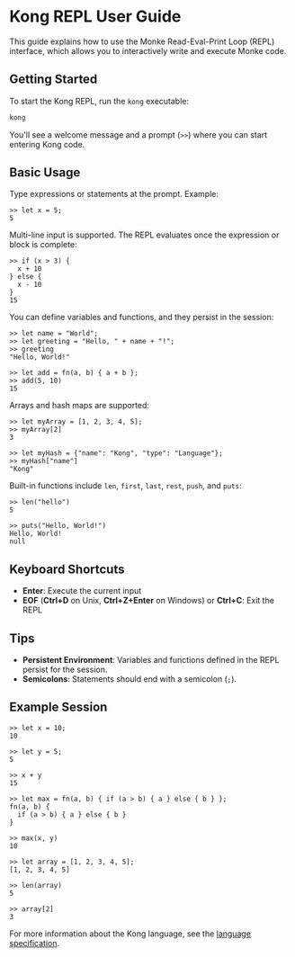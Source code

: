# Kong REPL User Guide

This guide explains how to use the Monke Read-Eval-Print Loop (REPL) interface,
which allows you to interactively write and execute Monke code.

## Getting Started

To start the Kong REPL, run the `kong` executable:

```bash
kong
```

You'll see a welcome message and a prompt (`>>`) where you can start entering Kong code.

## Basic Usage

Type expressions or statements at the prompt. Example:

```console
>> let x = 5;
5
```

Multi-line input is supported. The REPL evaluates once the expression or block is complete:

```console
>> if (x > 3) {
  x + 10
} else {
  x - 10
}
15
```

You can define variables and functions, and they persist in the session:

```console
>> let name = "World";
>> let greeting = "Hello, " + name + "!";
>> greeting
"Hello, World!"

>> let add = fn(a, b) { a + b };
>> add(5, 10)
15
```

Arrays and hash maps are supported:

```console
>> let myArray = [1, 2, 3, 4, 5];
>> myArray[2]
3

>> let myHash = {"name": "Kong", "type": "Language"};
>> myHash["name"]
"Kong"
```

Built-in functions include `len`, `first`, `last`, `rest`, `push`, and `puts`:

```console
>> len("hello")
5

>> puts("Hello, World!")
Hello, World!
null
```

## Keyboard Shortcuts

- **Enter**: Execute the current input
- **EOF** (**Ctrl+D** on Unix, **Ctrl+Z+Enter** on Windows) or **Ctrl+C**: Exit the REPL

## Tips

- **Persistent Environment**: Variables and functions defined in the REPL persist for the session.
- **Semicolons**: Statements should end with a semicolon (`;`).

## Example Session

```console
>> let x = 10;
10

>> let y = 5;
5

>> x + y
15

>> let max = fn(a, b) { if (a > b) { a } else { b } };
fn(a, b) {
  if (a > b) { a } else { b }
}

>> max(x, y)
10

>> let array = [1, 2, 3, 4, 5];
[1, 2, 3, 4, 5]

>> len(array)
5

>> array[2]
3
```

For more information about the Kong language, see the
[language specification](./language_spec.md).
